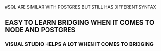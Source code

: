 #SQL ARE SIMILAR WITH POSTGRES BUT STILL HAS DIFFERENT SYNTAX
## EASY TO LEARN BRIDGING WHEN IT COMES TO NODE AND POSTGRES
### VISUAL STUDIO HELPS A LOT WHEN IT COMES TO BRIDGING